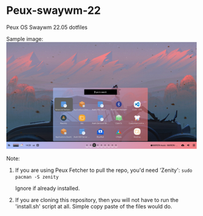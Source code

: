 # Peux-swaywm-22
Peux OS Swaywm 22.05 dotfiles

Sample image:
![](https://github.com/peux-os-sic/Peux-sway-22/blob/22.05/sway3.png)

Note: 
1. If you are using Peux Fetcher to pull the repo, you'd need 'Zenity': `sudo pacman -S zenity`

    Ignore if already installed.
2. If you are cloning this repository, then you will not have to run the 'install.sh' script at all. Simple copy paste of the files would do.
